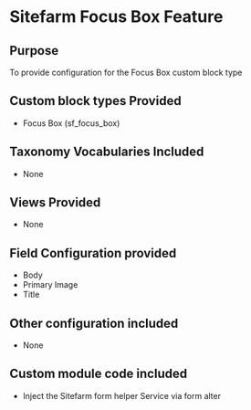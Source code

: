 # Sitefarm Focus Box Feature

## Purpose
To provide configuration for the Focus Box custom block type

## Custom block types Provided
* Focus Box (sf_focus_box)

## Taxonomy Vocabularies Included
* None

## Views Provided
* None

## Field Configuration provided
* Body
* Primary Image
* Title

## Other configuration included
* None

## Custom module code included
* Inject the Sitefarm form helper Service via form alter
